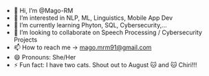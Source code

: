- 👋 Hi, I’m @Mago-RM
- 👀 I’m interested in NLP, ML, Linguistics, Mobile App Dev
- 🌱 I’m currently learning Phyton, SQL, Cybersecurity,... 
- 💞️ I’m looking to collaborate on Speech Processing / Cybersecurity Projects
- 📫 How to reach me -> mago.mrm91@gmail.com  
- 😄 Pronouns: She/Her
- ⚡ Fun fact: I have two cats. Shout out to August 🐱 and 🐱 Chiri!!!
<!---
Mago-RM/Mago-RM is a ✨ special ✨ repository because its `README.md` (this file) appears on your GitHub profile.
You can click the Preview link to take a look at your changes.
--->
